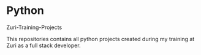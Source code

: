 # Python
Zuri-Training-Projects

This repositories contains all python projects created during my training at Zuri as a full stack developer.

